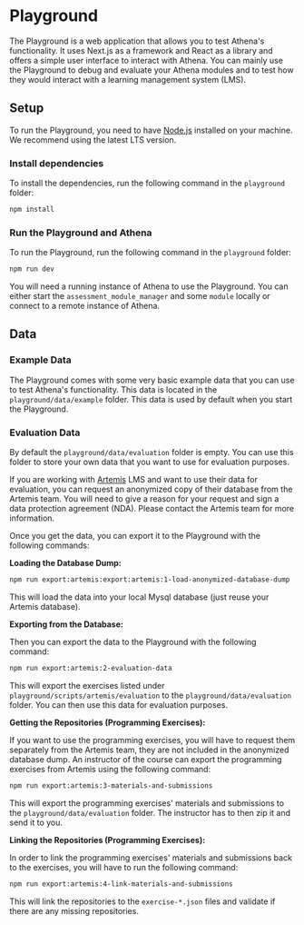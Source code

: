 # Playground 

The Playground is a web application that allows you to test Athena's functionality. It uses Next.js as a framework and React as a library and offers a simple user interface to interact with Athena. You can mainly use the Playground to debug and evaluate your Athena modules and to test how they would interact with a learning management system (LMS).

## Setup

To run the Playground, you need to have [Node.js](https://nodejs.org/en/) installed on your machine. We recommend using the latest LTS version.

### Install dependencies

To install the dependencies, run the following command in the `playground` folder:

```bash
npm install
```

### Run the Playground and Athena

To run the Playground, run the following command in the `playground` folder:

```bash
npm run dev
```

You will need a running instance of Athena to use the Playground. You can either start the `assessment_module_manager` and some `module` locally or connect to a remote instance of Athena.

## Data

### Example Data

The Playground comes with some very basic example data that you can use to test Athena's functionality. This data is located in the `playground/data/example` folder. This data is used by default when you start the Playground.

### Evaluation Data

By default the `playground/data/evaluation` folder is empty. You can use this folder to store your own data that you want to use for evaluation purposes.

If you are working with [Artemis](https://github.com/ls1intum/Artemis) LMS and want to use their data for evaluation, you can request an anonymized copy of their database from the Artemis team. You will need to give a reason for your request and sign a data protection agreement (NDA). Please contact the Artemis team for more information.

Once you get the data, you can export it to the Playground with the following commands:

**Loading the Database Dump:**
```bash
npm run export:artemis:export:artemis:1-load-anonymized-database-dump
```

This will load the data into your local Mysql database (just reuse your Artemis database). 

**Exporting from the Database:**

Then you can export the data to the Playground with the following command:

```bash
npm run export:artemis:2-evaluation-data
```

This will export the exercises listed under `playground/scripts/artemis/evaluation` to the `playground/data/evaluation` folder. You can then use this data for evaluation purposes.

**Getting the Repositories (Programming Exercises):**

If you want to use the programming exercises, you will have to request them separately from the Artemis team, they are not included in the anonymized database dump. An instructor of the course can export the programming exercises from Artemis using the following command:

```bash
npm run export:artemis:3-materials-and-submissions
```

This will export the programming exercises' materials and submissions to the `playground/data/evaluation` folder. The instructor has to then zip it and send it to you.

**Linking the Repositories (Programming Exercises):**

In order to link the programming exercises' materials and submissions back to the exercises, you will have to run the following command:

```bash
npm run export:artemis:4-link-materials-and-submissions
```

This will link the repositories to the `exercise-*.json` files and validate if there are any missing repositories.


